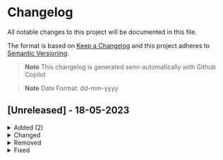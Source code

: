 # Changelog

All notable changes to this project will be documented in this file.

The format is based on [Keep a Changelog](https://keepachangelog.com/en/1.0.0/) and this project adheres to [Semantic Versioning](https://semver.org/spec/v2.0.0.html).

> **Note**
> This changelog is generated semi-automatically with Github Copilot

> **Note**
> Date Format: dd-mm-yyyy

## [Unreleased] - 18-05-2023

<Details><summary>Added (2)</summary>

- Moved build system to emulate Pangeo's Docker Image build workflow.
- Started new CHANGELOG to reflect semantic versioning.

</Details>

<Details><summary>Changed</summary>

</Details>

<Details><summary>Removed</summary>

</Details>

<Details><summary>Fixed</summary>

</Details>
